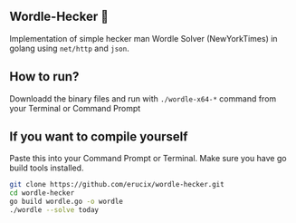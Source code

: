 ## Wordle-Hecker 🔎

Implementation of simple hecker man Wordle Solver (NewYorkTimes) in golang using `net/http` and `json`.

## How to run?
Downloadd the binary files and run with `./wordle-x64-*` command from your Terminal or Command Prompt

## If you want to compile yourself
Paste this into your Command Prompt or Terminal. Make sure you have go build tools installed.

```bash
git clone https://github.com/erucix/wordle-hecker.git
cd wordle-hecker
go build wordle.go -o wordle
./wordle --solve today
```
